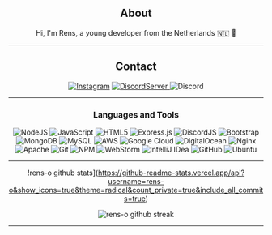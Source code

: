 <div align="center">
  
## About
Hi, I'm Rens, a young developer from the Netherlands 🇳🇱 🙂

-------------------

## Contact
<a href="https://www.instagram.com/r.oomen_/">![Instagram](https://img.shields.io/badge/r.oomen_-%23E4405F.svg?style=for-the-badge&logo=Instagram&logoColor=white)</a> <a href="https://discord.gg/tjafjET3kY">![DiscordServer](https://img.shields.io/discord/891727583891312680?label=Discord%20Server&logo=Discord&colorB=5865F2&style=for-the-badge&logoColor=white)
</a> ![Discord](https://img.shields.io/badge/rens%231000-%237289DA.svg?style=for-the-badge&logo=discord&logoColor=white)

-------------------

### Languages and Tools  
![NodeJS](https://img.shields.io/badge/node.js-%2343853D.svg?style=for-the-badge&logo=node.js&logoColor=white) ![JavaScript](https://img.shields.io/badge/javascript-%23323330.svg?style=for-the-badge&logo=javascript&logoColor=%23F7DF1E) ![HTML5](https://img.shields.io/badge/html5-%23E34F26.svg?style=for-the-badge&logo=html5&logoColor=white) ![Express.js](https://img.shields.io/badge/express.js-%23404d59.svg?style=for-the-badge&logo=express&logoColor=%2361DAFB) ![DiscordJS](https://img.shields.io/badge/discord.js-%232C3454.svg?style=for-the-badge&logo=Discord&logoColor=Blue) ![Bootstrap](https://img.shields.io/badge/bootstrap-%23563D7C.svg?style=for-the-badge&logo=bootstrap&logoColor=white) ![MongoDB](https://img.shields.io/badge/MongoDB-%234ea94b.svg?style=for-the-badge&logo=mongodb&logoColor=white) ![MySQL](https://img.shields.io/badge/mysql-%2300f.svg?style=for-the-badge&logo=mysql&logoColor=white) ![AWS](https://img.shields.io/badge/AWS-%23FF9900.svg?style=for-the-badge&logo=amazon-aws&logoColor=white) ![Google Cloud](https://img.shields.io/badge/GoogleCloud-%234285F4.svg?style=for-the-badge&logo=google-cloud&logoColor=white) ![DigitalOcean](https://img.shields.io/badge/DigitalOcean-%230167ff.svg?style=for-the-badge&logo=digitalOcean&logoColor=white) ![Nginx](https://img.shields.io/badge/nginx-%23009639.svg?style=for-the-badge&logo=nginx&logoColor=white) ![Apache](https://img.shields.io/badge/apache-%23D42029.svg?style=for-the-badge&logo=apache&logoColor=white) ![Git](https://img.shields.io/badge/git-%23F05033.svg?style=for-the-badge&logo=git&logoColor=white) ![NPM](https://img.shields.io/badge/NPM-%23000000.svg?style=for-the-badge&logo=npm&logoColor=white) ![WebStorm](https://img.shields.io/badge/webstorm-%23323330.svg?style=for-the-badge&logo=webstorm&logoColor=d5f065) ![IntelliJ IDea](https://img.shields.io/badge/webstorm-%23323330.svg?style=for-the-badge&logo=intellijidea&logoColor=FE275C) ![GitHub](https://img.shields.io/badge/github-%23121011.svg?style=for-the-badge&logo=github&logoColor=white) ![Ubuntu](https://img.shields.io/badge/Ubuntu-E95420?style=for-the-badge&logo=ubuntu&logoColor=white)
  
-------------------
  
!rens-o github stats](https://github-readme-stats.vercel.app/api?username=rens-o&show_icons=true&theme=radical&count_private=true&include_all_commits=true)

![rens-o github streak](https://github-readme-streak-stats.herokuapp.com/?user=rens-o&theme=radical&include_all_commits=true&count_private=true)

 <div>

-----

